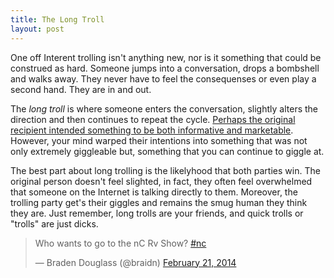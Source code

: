 ```yaml
---
title: The Long Troll
layout: post
---
```


One off Interent trolling isn't anything new, nor is it something that could be construed as hard. Someone jumps into a conversation, drops a bombshell and walks away. They never have to feel the consequenses or even play a second hand. They are in and out.

The _long troll_ is where someone enters the conversation, slightly alters the direction and then continues to repeat the cycle. [Perhaps the original recipient intended something to be both informative and marketable][1]. However, your mind warped their intentions into something that was not only extremely giggleable but, something that you can continue to giggle at.

The best part about long trolling is the likelyhood that both parties win. The original person doesn't feel slighted, in fact, they often feel overwhelmed that someone on the Internet is talking directly to them. Moreover, the trolling party get's their giggles and remains the smug human they think they are. Just remember, long trolls are your friends, and quick trolls or "trolls" are just dicks.

<blockquote class="twitter-tweet" lang="en"><p>Who wants to go to the nC Rv Show? <a href="https://twitter.com/search?q=%23nc&amp;src=hash">#nc</a></p>&mdash; Braden Douglass (@braidn) <a href="https://twitter.com/braidn/statuses/437002168478875648">February 21, 2014</a></blockquote>
<script async src="//platform.twitter.com/widgets.js" charset="utf-8"></script>

[1]: https://twitter.com/LocalHouseBar/status/437286354196508672
